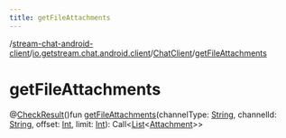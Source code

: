 ```yaml
---
title: getFileAttachments
---
```

/[stream-chat-android-client](../../index.md)/[io.getstream.chat.android.client](../index.md)/[ChatClient](index.md)/[getFileAttachments](getFileAttachments.md)  
  
  
  
# getFileAttachments  
@[CheckResult](https://developer.android.com/reference/kotlin/androidx/annotation/CheckResult.html)()fun [getFileAttachments](getFileAttachments.md)(channelType: [String](https://kotlinlang.org/api/latest/jvm/stdlib/kotlin/-string/index.html), channelId: [String](https://kotlinlang.org/api/latest/jvm/stdlib/kotlin/-string/index.html), offset: [Int](https://kotlinlang.org/api/latest/jvm/stdlib/kotlin/-int/index.html), limit: [Int](https://kotlinlang.org/api/latest/jvm/stdlib/kotlin/-int/index.html)): Call&lt;[List](https://kotlinlang.org/api/latest/jvm/stdlib/kotlin.collections/-list/index.html)&lt;[Attachment](../../io.getstream.chat.android.client.models/Attachment/index.md)&gt;&gt;
